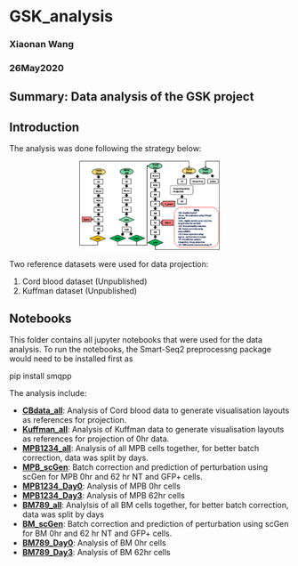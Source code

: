 # GSK_analysis
### Xiaonan Wang
### 26May2020
## Summary: Data analysis of the GSK project

## Introduction 
The analysis was done following the strategy below:

<p align="center"><img src="figures/schematic_view.png" alt="KNN" width="50%"></p>

Two reference datasets were used for data projection:
  1. Cord blood dataset (Unpublished)
  2. Kuffman dataset (Unpublished)

## Notebooks
This folder contains all jupyter notebooks that were used for the data analysis. To run the notebooks, the Smart-Seq2 preprocessng package would need to be installed first as

  pip install smqpp
  
The analysis include:
  - <ins>**[CBdata_all](https://github.com/SharonWang/GSK_analysis/blob/master/Notebooks/CBdata_all.ipynb)**</ins>: Analysis of Cord blood data to generate visualisation layouts as references for projection.
  - <ins>**[Kuffman_all](https://github.com/SharonWang/GSK_analysis/blob/master/Notebooks/Kuffman_all.ipynb)**</ins>: Analysis of Kuffman data to generate visualisation layouts as references for projection of 0hr data.
  - <ins>**[MPB1234_all](https://github.com/SharonWang/GSK_analysis/blob/master/Notebooks/MPB1234_all.ipynb)**</ins>: Analysis of all MPB cells together, for better batch correction, data was split by days.
  - <ins>**[MPB_scGen](https://github.com/SharonWang/GSK_analysis/blob/master/Notebooks/MPB_scGen.ipynb)**</ins>: Batch correction and prediction of perturbation using scGen for MPB 0hr and 62 hr NT and GFP+ cells.
  - <ins>**[MPB1234_Day0](https://github.com/SharonWang/GSK_analysis/blob/master/Notebooks/MPB1234_Day0.ipynb)**</ins>: Analysis of MPB 0hr cells
  - <ins>**[MPB1234_Day3](https://github.com/SharonWang/GSK_analysis/blob/master/Notebooks/MPB1234_Day3.ipynb)**</ins>: Analysis of MPB 62hr cells
  - <ins>**[BM789_all](https://github.com/SharonWang/GSK_analysis/blob/master/Notebooks/BM789_all.ipynb)**</ins>: Analylsis of all BM cells together, for better batch correction, data was split by days
  - <ins>**[BM_scGen](https://github.com/SharonWang/GSK_analysis/blob/master/Notebooks/BM_scGen.ipynb)**</ins>: Batch correction and prediction of perturbation using scGen for BM 0hr and 62 hr NT and GFP+ cells.
  - <ins>**[BM789_Day0](https://github.com/SharonWang/GSK_analysis/blob/master/Notebooks/BM789_Day0.ipynb)**</ins>: Analysis of BM 0hr cells
  - <ins>**[BM789_Day3](https://github.com/SharonWang/GSK_analysis/blob/master/Notebooks/BM789_Day3.ipynb)**</ins>: Analysis of BM 62hr cells

